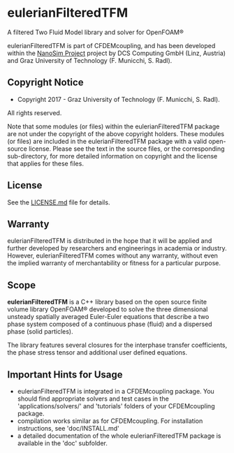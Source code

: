 eulerianFilteredTFM
==
A filtered Two Fluid Model library and solver for OpenFOAM®

eulerianFilteredTFM is part of CFDEMcoupling, and has been developed within the 
[NanoSim Project](http://sintef.no/NanoSim) project by DCS Computing GmbH (Linz, Austria) and 
Graz University of Technology (F. Municchi, S. Radl).

Copyright Notice
------------------

- Copyright 2017 - Graz University of Technology (F. Municchi, S. Radl).

All rights reserved.

Note that some modules (or files) within the eulerianFilteredTFM package are not under the copyright of the above copyright holders. These modules (or files) are included in the eulerianFilteredTFM package with a valid open-source license. Please see the text in the source files, or the corresponding sub-directory, for more detailed information on copyright and the license that applies for these files.

License
-----------------
See the [LICENSE.md](LICENSE.md) file for details.

Warranty
-----------------
eulerianFilteredTFM is distributed in the hope that it will be applied and further developed by researchers and engineerings in academia or industry. However, eulerianFilteredTFM comes without any warranty, without even the implied warranty of merchantability or fitness for a particular purpose. 


Scope
---------------------------------------
__eulerianFilteredTFM__ is a C++ library based on the open source finite
 volume library OpenFOAM® developed to solve the three dimensional unsteady spatially averaged Euler-Euler equations that describe a two phase system composed of
 a continuous phase (fluid) and a dispersed phase (solid particles).

The library features several closures for the interphase transfer coefficients, the
phase stress tensor and additional user defined equations.

Important Hints for Usage
-----------------
- eulerianFilteredTFM is integrated in a CFDEMcoupling package. You should find appropriate solvers and test cases in the 'applications/solvers/' and 'tutorials' folders of your CFDEMcoupling package.
- compilation works similar as for CFDEMcoupling. For installation instructions, see 'doc/INSTALL.md'
- a detailed documentation of the whole eulerianFilteredTFM package is available in the 'doc' subfolder.
